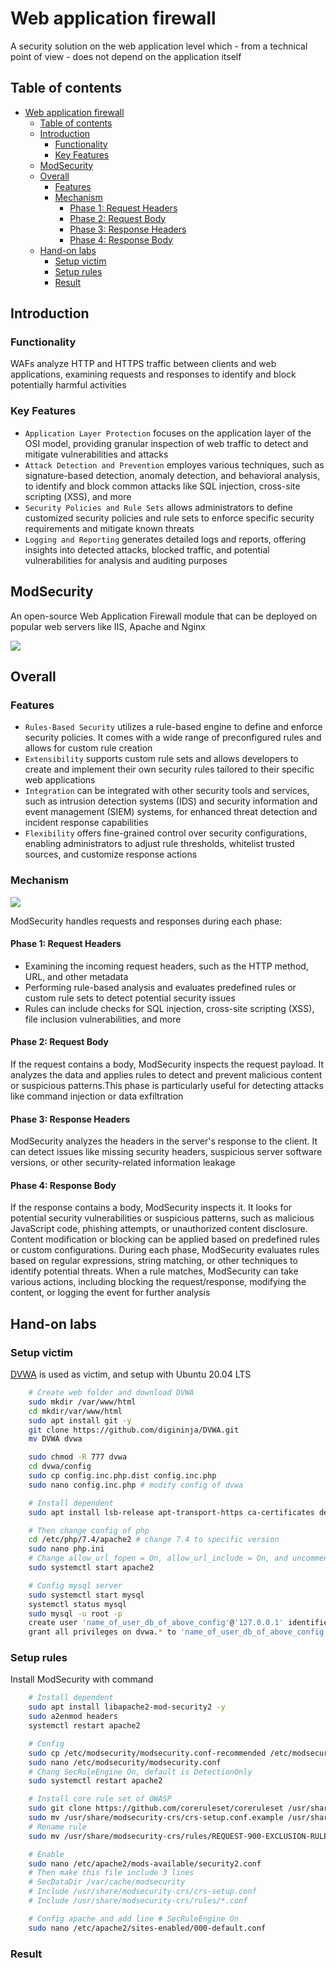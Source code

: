 # Web application firewall

A security solution on the web application level which - from a technical point of view - does not depend on the application itself

## Table of contents

- [Web application firewall](#web-application-firewall)
  - [Table of contents](#table-of-contents)
  - [Introduction](#introduction)
    - [Functionality](#functionality)
    - [Key Features](#key-features)
  - [ModSecurity](#modsecurity)
  - [Overall](#overall)
    - [Features](#features)
    - [Mechanism](#mechanism)
      - [Phase 1: Request Headers](#phase-1-request-headers)
      - [Phase 2: Request Body](#phase-2-request-body)
      - [Phase 3: Response Headers](#phase-3-response-headers)
      - [Phase 4: Response Body](#phase-4-response-body)
  - [Hand-on labs](#hand-on-labs)
    - [Setup victim](#setup-victim)
    - [Setup rules](#setup-rules)
    - [Result](#result)

## Introduction

### Functionality

WAFs analyze HTTP and HTTPS traffic between clients and web applications, examining requests and responses to identify and block potentially harmful activities

### Key Features

- `Application Layer Protection` focuses on the application layer of the OSI model, providing granular inspection of web traffic to detect and mitigate vulnerabilities and attacks
- `Attack Detection and Prevention` employes various techniques, such as signature-based detection, anomaly detection, and behavioral analysis, to identify and block common attacks like SQL injection, cross-site scripting (XSS), and more
- `Security Policies and Rule Sets` allows administrators to define customized security policies and rule sets to enforce specific security requirements and mitigate known threats
- `Logging and Reporting` generates detailed logs and reports, offering insights into detected attacks, blocked traffic, and potential vulnerabilities for analysis and auditing purposes

## ModSecurity

An open-source Web Application Firewall module that can be deployed on popular web servers like IIS, Apache and Nginx

![](https://sysally.com/wp-content/uploads/2019/01/Modsecurity.png)

## Overall

### Features

- `Rules-Based Security` utilizes a rule-based engine to define and enforce security policies. It comes with a wide range of preconfigured rules and allows for custom rule creation
- `Extensibility` supports custom rule sets and allows developers to create and implement their own security rules tailored to their specific web applications
-  `Integration` can be integrated with other security tools and services, such as intrusion detection systems (IDS) and security information and event management (SIEM) systems, for enhanced threat detection and incident response capabilities
- `Flexibility` offers fine-grained control over security configurations, enabling administrators to adjust rule thresholds, whitelist trusted sources, and customize response actions

### Mechanism

![](https://1.bp.blogspot.com/-WbBhBMSXvCY/WAOzRxAbtGI/AAAAAAAAGF4/BepC0Hv8lwQLXgwoLDA4wjYjPorTWLsFQCLcB/s1600/2.jpg)

ModSecurity handles requests and responses during each phase:

#### Phase 1: Request Headers

- Examining the incoming request headers, such as the HTTP method, URL, and other metadata
- Performing rule-based analysis and evaluates predefined rules or custom rule sets to detect potential security issues
- Rules can include checks for SQL injection, cross-site scripting (XSS), file inclusion vulnerabilities, and more

#### Phase 2: Request Body

If the request contains a body, ModSecurity inspects the request payload. It analyzes the data and applies rules to detect and prevent malicious content or suspicious patterns.This phase is particularly useful for detecting attacks like command injection or data exfiltration

#### Phase 3: Response Headers

ModSecurity analyzes the headers in the server's response to the client. It can detect issues like missing security headers, suspicious server software versions, or other security-related information leakage

#### Phase 4: Response Body

If the response contains a body, ModSecurity inspects it. It looks for potential security vulnerabilities or suspicious patterns, such as malicious JavaScript code, phishing attempts, or unauthorized content disclosure. Content modification or blocking can be applied based on predefined rules or custom configurations. During each phase, ModSecurity evaluates rules based on regular expressions, string matching, or other techniques to identify potential threats. When a rule matches, ModSecurity can take various actions, including blocking the request/response, modifying the content, or logging the event for further analysis

## Hand-on labs

### Setup victim

[DVWA](https://github.com/digininja/DVWA) is used as victim, and setup with Ubuntu 20.04 LTS

```sh
    # Create web folder and download DVWA
    sudo mkdir /var/www/html 
    cd mkdir/var/www/html 
    sudo apt install git -y
    git clone https://github.com/digininja/DVWA.git
    mv DVWA dvwa 

    sudo chmod -R 777 dvwa
    cd dvwa/config
    sudo cp config.inc.php.dist config.inc.php
    sudo nano config.inc.php # modify config of dvwa

    # Install dependent
    sudo apt install lsb-release apt-transport-https ca-certificates default-mysql-server php php-gd -y

    # Then change config of php
    cd /etc/php/7.4/apache2 # change 7.4 to specific version
    sudo nano php.ini
    # Change allow_url_fopen = On, allow_url_include = On, and uncomment extension=pdo_mysql, extension=mysql
    sudo systemctl start apache2

    # Config mysql server
    sudo systemctl start mysql
    systemctl status mysql
    sudo mysql -u root -p
    create user 'name_of_user_db_of_above_config'@'127.0.0.1' identified by "name_of_password_db_of_above_config";
    grant all privileges on dvwa.* to 'name_of_user_db_of_above_config'@'127.0.0.1'
```

### Setup rules

Install ModSecurity with command

```sh   
    # Install dependent
    sudo apt install libapache2-mod-security2 -y
    sudo a2enmod headers
    systemctl restart apache2

    # Config 
    sudo cp /etc/modsecurity/modsecurity.conf-recommended /etc/modsecurity/modsecurity.conf
    sudo nano /etc/modsecurity/modsecurity.conf
    # Chang SecRuleEngine On, default is DetectionOnly
    sudo systemctl restart apache2

    # Install core rule set of OWASP
    sudo git clone https://github.com/coreruleset/coreruleset /usr/share/modsecurity-crs
    sudo mv /usr/share/modsecurity-crs/crs-setup.conf.example /usr/share/modsecurity-crs/crs-setup.conf
    # Rename rule
    sudo mv /usr/share/modsecurity-crs/rules/REQUEST-900-EXCLUSION-RULES-BEFORE-CRS.conf.example /usr/share/modsecurity-crs/rules/REQUEST-900-EXCLUSION-RULES-BEFORE-CRS.conf

    # Enable 
    sudo nano /etc/apache2/mods-available/security2.conf
    # Then make this file include 3 lines
    # SecDataDir /var/cache/modsecurity
    # Include /usr/share/modsecurity-crs/crs-setup.conf
    # Include /usr/share/modsecurity-crs/rules/*.conf

    # Config apache and add line # SecRuleEngine On
    sudo nano /etc/apache2/sites-enabled/000-default.conf
```

### Result